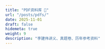 ```yaml
---
title: "PDF资料库 📂"
url: "/posts/pdfs/"
date: 2025-11-01
draft: false
hidemeta: true
weight: 9
description: "李建伟讲义、真题卷、历年参考资料"
---
```

